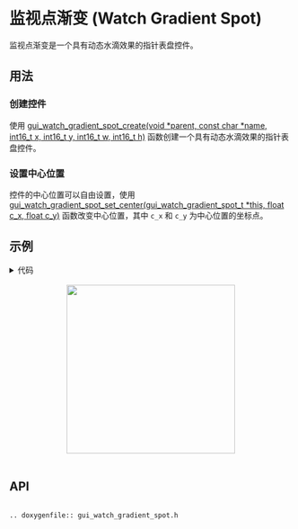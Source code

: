 # 监视点渐变 (Watch Gradient Spot)

监视点渐变是一个具有动态水滴效果的指针表盘控件。

## 用法

### 创建控件

使用 [gui_watch_gradient_spot_create(void *parent, const char *name, int16_t x, int16_t y, int16_t w, int16_t h)](#gui_watch_gradient_spot_create) 函数创建一个具有动态水滴效果的指针表盘控件。

### 设置中心位置

控件的中心位置可以自由设置，使用[gui_watch_gradient_spot_set_center(gui_watch_gradient_spot_t *this, float c_x, float c_y)](#gui_watch_gradient_spot_set_center) 函数改变中心位置，其中 `c_x` 和 `c_y` 为中心位置的坐标点。

## 示例

<details> <summary>代码</summary>

```eval_rst
.. literalinclude:: ../../../gui_engine/example/screen_448_368/app_ct_clock.c
   :language: c
   :start-after: /* watchface_watch_gradient_spot demo start*/
   :end-before: /* watchface_watch_gradient_spot demo end*/

.. literalinclude:: ../../../gui_engine/example/screen_448_368/app_tablist.c
   :language: c
   :start-after: /* watch_gradient_spot start*/
   :end-before: /* watch_gradient_spot end*/

.. literalinclude:: ../../../gui_engine/example/screen_448_368/app_ct_clock.c
   :language: c
   :start-after: /* callback_touch_long start*/
   :end-before: /* callback_touch_long end*/

.. literalinclude:: ../../../gui_engine/example/screen_448_368/app_ct_clock.c
   :language: c
   :start-after: /* page_ct_clock start*/
   :end-before: /* page_ct_clock end*/
```

</details>




<br>
<div style="text-align: center"><img src="https://foruda.gitee.com/images/1699931734086261442/f0690691_10641540.png" width = "300" /></div>
<br>

<span id = "gui_watch_gradient_spot_create">

## API

</span>

```eval_rst

.. doxygenfile:: gui_watch_gradient_spot.h

```
